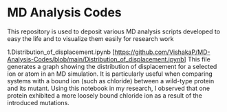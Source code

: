 # MD Analysis Codes
This repository is used to deposit various MD analysis scripts developed to easy the life and to visualize them easily for research work

1.Distribution_of_displacement.ipynb [https://github.com/VishakaP/MD-Analysis-Codes/blob/main/Distribution_of_displacement.ipynb]
This file generates a graph showing the distribution of displacement for a selected ion or atom in an MD simulation. It is particularly useful when comparing systems with a bound ion (such as chloride) between a wild-type protein and its mutant. Using this notebook in my research, I observed that one protein exhibited a more loosely bound chloride ion as a result of the introduced mutations.
